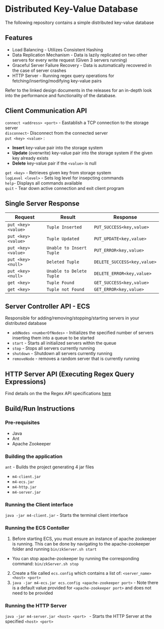 # Distributed Key-Value Database

The following repository contains a simple distributed key-value database

## Features

- Load Balancing - Utilizes Consistent Hashing
- Data Replication Mechanism - Data is lazily replicated on two other servers for every write request (Given 3 servers running)
- Graceful Server Failure Recovery - Data is automatically recovered in the case of server crashes
- HTTP Server - Running regex query operations for fetching/inserting/modifying key-value pairs

Refer to the linked design documents in the releases for an in-depth look into the performance and functionality of the database. 

## Client Communication API

``connect <address> <port>`` - Eastablish a TCP connection to the storage server  
``disconnect``- Disconnect from the connected server  
``put <key> <value>`` :   
  - **Insert** key-value pair into the storage system
  - **Update** (overwrite) key-value pair into the storage system if the given key already exists
  - **Delete** key-value pair if the ``<value>`` is null  

``get <key>`` - Retrieves given key from storage system  
``logLevel <level>`` - Sets log level for insepcting commands  
``help``- Displays all commands available  
``quit`` - Tear down active connection and exit client program

## Single Server Response

| Request                |  Result                     | Response                       |
|------------------------|-----------------------------|--------------------------------|
| ``put <key> <value>``  | ``Tuple Inserted``          | ``PUT_SUCCESS<key,value>``     |
| ``put <key> <value>``  | ``Tuple Updated``           | ``PUT_UPDATE<key,value>``      |
| ``put <key> <value>``  | ``Unable to Insert Tuple``  | ``PUT_ERROR<key,value>``       |
| ``put <key> <null>``   | ``Deleted Tuple``           | ``DELETE_SUCCESS<key,value>``  |
| ``put <key> <null>``   | ``Unable to Delete Tuple``  | ``DELETE_ERROR<key,value>``    |
| ``get <key>``          | ``Tuple Found``             | ``GET_SUCCESS<key,value>``     |
| ``get <key>``          | ``Tuple not Found``         | ``GET_ERROR<key,value>``       |

## Server Controller API - ECS 

Responsible for adding/removing/stopping/starting servers in your distributed database

- ``addNodes <numberOfNodes>`` - Initializes the specified number of servers inserting them into a queue to be started
- ``start`` - Starts all initialized servers within the queue
- ``stop`` - Stops all servers currently running
- ``shutdown`` - Shutdown all servers currently running
- ``removeNode`` - removes a random server that is currently running

## HTTP Server API (Executing Regex Query Expressions)

Find details on the the Regex API specifications [here](https://petstore.swagger.io/?url=https://raw.githubusercontent.com/ArjunM98/DistributedSystems/blob/main/src/app_kvHttp/resources/openapi.yaml)

## Build/Run Instructions

### Pre-requisites 
- Java
- Ant
- Apache Zookeeper

### Building the application

``ant`` - Builds the project generating 4 jar files
- ``m4-client.jar``
- ``m4-ecs.jar``
- ``m4-http.jar``
- ``m4-server.jar``

### Running the Client interface

``java -jar m4-client.jar``  - Starts the terminal client interface

### Running the ECS Contoller

1. Before starting ECS, you must ensure an instance of apache zookeeper is running. This can be done by navigating to the apache-zookeeper folder and running ``bin/zkServer.sh start``   
- You can stop apache-zookeeper by running the corresponding command: ``bin/zkServer.sh stop``
2. Create a file called ``ecs.config`` which contains a list of: ``<server_name> <host> <port>``
3. ``java -jar m4-ecs.jar ecs.config <apache-zookeeper port>`` - Note there is a default value provided for ``<apache-zookeeper port>`` and does not need to be provided

### Running the HTTP Server

``java -jar m4-server.jar <host> <port> ``  - Starts the HTTP Server at the specified ``<host> <port>``
